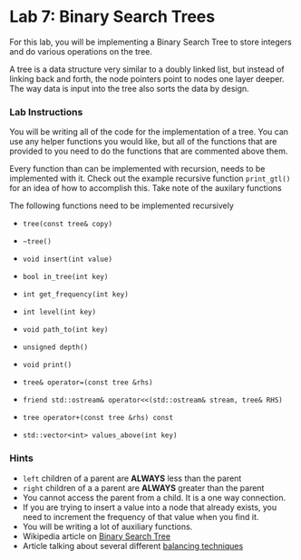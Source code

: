# Lab 7: Binary Search Trees #
For this lab, you will be implementing a Binary Search Tree to store integers and do various operations on the tree.

A tree is a data structure very similar to a doubly linked list, but instead of linking back and forth, the node pointers point to nodes one layer deeper. The way data is input into the tree also sorts the data by design. 

### Lab Instructions ###
You will be writing all of the code for the implementation of a tree. You can use any helper functions you would like, but all of the functions that are provided to you need to do the functions that are commented above them. 

Every function than can be implemented with recursion, needs to be implemented with it. Check out the example recursive function `print_gtl()` for an idea of how to accomplish this. Take note of the auxilary functions 

The following functions need to be implemented recursively
- `tree(const tree& copy)`

- `~tree()`

- `void insert(int value)`

- `bool in_tree(int key)` 

- `int get_frequency(int key)`

- `int level(int key)`

- `void path_to(int key)`

- `unsigned depth()`

- `void print()`

- `tree& operator=(const tree &rhs)`

- `friend std::ostream& operator<<(std::ostream& stream, tree& RHS)`

- `tree operator+(const tree &rhs) const`

- `std::vector<int> values_above(int key)`


### Hints ###
- `left` children of a parent are **ALWAYS** less than the parent 
- `right` children of a a parent are **ALWAYS** greater than the parent
- You cannot access the parent from a child. It is a one way connection.
- If you are trying to insert a value into a node that already exists, you need to increment the frequency of that value when you find it.
- You will be writing a lot of auxiliary functions.
- Wikipedia article on [Binary Search Tree](https://en.wikipedia.org/wiki/Binary_search_tree)
- Article talking about several different [balancing techniques](https://web.eecs.umich.edu/~qstout/pap/CACM86.pdf)
